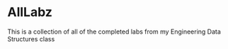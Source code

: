 # AllLabz

This is a collection of all of the completed labs from my Engineering Data Structures class
